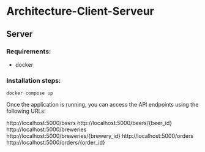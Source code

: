 # Architecture-Client-Serveur

## Server

### Requirements:
- docker

### Installation steps:

`docker compose up`

Once the application is running, you can access the API endpoints using the following URLs:

http://localhost:5000/beers
http://localhost:5000/beers/{beer_id}
http://localhost:5000/breweries
http://localhost:5000/breweries/{brewery_id}
http://localhost:5000/orders
http://localhost:5000/orders/{order_id}